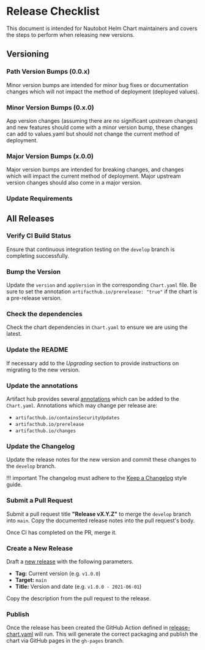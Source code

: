 # Release Checklist

This document is intended for Nautobot Helm Chart maintainers and covers the steps to perform when releasing new versions.

## Versioning

### Path Version Bumps (0.0.x)

Minor version bumps are intended for minor bug fixes or documentation changes which will not impact the method of deployment (deployed values).

### Minor Version Bumps (0.x.0)

App version changes (assuming there are no significant upstream changes) and new features should come with a minor version bump, these changes can add to values.yaml but should not change the current method of deployment.

### Major Version Bumps (x.0.0)

Major version bumps are intended for breaking changes, and changes which will impact the current method of deployment.  Major upstream version changes should also come in a major version.

### Update Requirements

## All Releases

### Verify CI Build Status

Ensure that continuous integration testing on the `develop` branch is completing successfully.

### Bump the Version

Update the `version` and `appVersion` in the corresponding `Chart.yaml` file.  Be sure to set the annotation `artifacthub.io/prerelease: "true"` if the chart is a pre-release version.

### Check the dependencies

Check the chart dependencies in `Chart.yaml` to ensure we are using the latest.

### Update the README

If necessary add to the *Upgrading* section to provide instructions on migrating to the new version.

### Update the annotations

Artifact hub provides several [annotations](https://artifacthub.io/docs/topics/annotations/helm/) which can be added to the `Chart.yaml`.  Annotations which may change per release are:

* `artifacthub.io/containsSecurityUpdates`
* `artifacthub.io/prerelease`
* `artifacthub.io/changes`

### Update the Changelog

Update the release notes for the new version and commit these changes to the `develop` branch.

!!! important
    The changelog must adhere to the [Keep a Changelog](https://keepachangelog.com/) style guide.

### Submit a Pull Request

Submit a pull request title **"Release vX.Y.Z"** to merge the `develop` branch into `main`. Copy the documented release notes into the pull request's body.

Once CI has completed on the PR, merge it.

### Create a New Release

Draft a [new release](https://github.com/nautobot/nautobot/releases/new) with the following parameters.

* **Tag:** Current version (e.g. `v1.0.0`)
* **Target:** `main`
* **Title:** Version and date (e.g. `v1.0.0 - 2021-06-01`)

Copy the description from the pull request to the release.

### Publish

Once the release has been created the GitHub Action defined in [release-chart.yaml](../.github/workflows/release-chart.yaml) will run.  This will generate the correct packaging and publish the chart via GitHub pages in the `gh-pages` branch.
